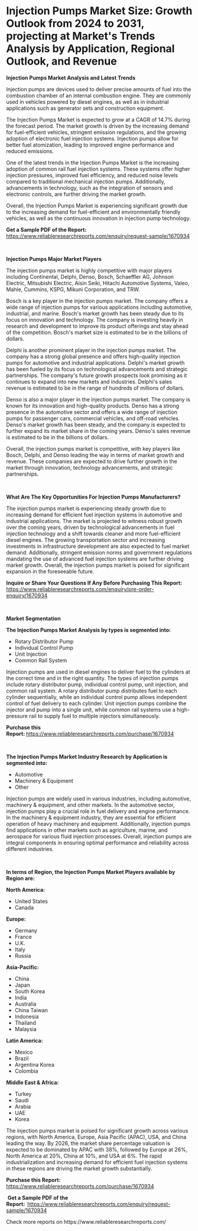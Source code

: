 <p><h1>Injection Pumps Market Size: Growth Outlook from 2024 to 2031, projecting at Market's Trends Analysis by Application, Regional Outlook, and Revenue</h1></p><p><strong>Injection Pumps Market Analysis and Latest Trends</strong></p>
<p><p>Injection pumps are devices used to deliver precise amounts of fuel into the combustion chamber of an internal combustion engine. They are commonly used in vehicles powered by diesel engines, as well as in industrial applications such as generator sets and construction equipment.</p><p>The Injection Pumps Market is expected to grow at a CAGR of 14.7% during the forecast period. The market growth is driven by the increasing demand for fuel-efficient vehicles, stringent emission regulations, and the growing adoption of electronic fuel injection systems. Injection pumps allow for better fuel atomization, leading to improved engine performance and reduced emissions.</p><p>One of the latest trends in the Injection Pumps Market is the increasing adoption of common rail fuel injection systems. These systems offer higher injection pressures, improved fuel efficiency, and reduced noise levels compared to traditional mechanical injection pumps. Additionally, advancements in technology, such as the integration of sensors and electronic controls, are further driving the market growth.</p><p>Overall, the Injection Pumps Market is experiencing significant growth due to the increasing demand for fuel-efficient and environmentally friendly vehicles, as well as the continuous innovation in injection pump technology.</p></p>
<p><strong>Get a Sample PDF of the Report:&nbsp;</strong> <a href="https://www.reliableresearchreports.com/enquiry/request-sample/1670934">https://www.reliableresearchreports.com/enquiry/request-sample/1670934</a></p>
<p>&nbsp;</p>
<p><strong>Injection Pumps Major Market Players</strong></p>
<p><p>The injection pumps market is highly competitive with major players including Continental, Delphi, Denso, Bosch, Schaeffler AG, Johnson Electric, Mitsubishi Electric, Aisin Seiki, Hitachi Automotive Systems, Valeo, Mahle, Cummins, KSPG, Mikuni Corporation, and TRW.</p><p>Bosch is a key player in the injection pumps market. The company offers a wide range of injection pumps for various applications including automotive, industrial, and marine. Bosch's market growth has been steady due to its focus on innovation and technology. The company is investing heavily in research and development to improve its product offerings and stay ahead of the competition. Bosch's market size is estimated to be in the billions of dollars.</p><p>Delphi is another prominent player in the injection pumps market. The company has a strong global presence and offers high-quality injection pumps for automotive and industrial applications. Delphi's market growth has been fueled by its focus on technological advancements and strategic partnerships. The company's future growth prospects look promising as it continues to expand into new markets and industries. Delphi's sales revenue is estimated to be in the range of hundreds of millions of dollars.</p><p>Denso is also a major player in the injection pumps market. The company is known for its innovation and high-quality products. Denso has a strong presence in the automotive sector and offers a wide range of injection pumps for passenger cars, commercial vehicles, and off-road vehicles. Denso's market growth has been steady, and the company is expected to further expand its market share in the coming years. Denso's sales revenue is estimated to be in the billions of dollars.</p><p>Overall, the injection pumps market is competitive, with key players like Bosch, Delphi, and Denso leading the way in terms of market growth and revenue. These companies are expected to drive further growth in the market through innovation, technology advancements, and strategic partnerships.</p></p>
<p>&nbsp;</p>
<p><strong>What Are The Key Opportunities For Injection Pumps Manufacturers?</strong></p>
<p><p>The injection pumps market is experiencing steady growth due to increasing demand for efficient fuel injection systems in automotive and industrial applications. The market is projected to witness robust growth over the coming years, driven by technological advancements in fuel injection technology and a shift towards cleaner and more fuel-efficient diesel engines. The growing transportation sector and increasing investments in infrastructure development are also expected to fuel market demand. Additionally, stringent emission norms and government regulations mandating the use of advanced fuel injection systems are further driving market growth. Overall, the injection pumps market is poised for significant expansion in the foreseeable future.</p></p>
<p><strong>Inquire or Share Your Questions If Any Before Purchasing This Report:</strong> <a href="https://www.reliableresearchreports.com/enquiry/pre-order-enquiry/1670934">https://www.reliableresearchreports.com/enquiry/pre-order-enquiry/1670934</a></p>
<p>&nbsp;</p>
<p><strong>Market Segmentation</strong></p>
<p><strong>The Injection Pumps Market Analysis by types is segmented into:</strong></p>
<p><ul><li>Rotary Distributor Pump</li><li>Individual Control Pump</li><li>Unit Injection</li><li>Common Rail System</li></ul></p>
<p><p>Injection pumps are used in diesel engines to deliver fuel to the cylinders at the correct time and in the right quantity. The types of injection pumps include rotary distributor pump, individual control pump, unit injection, and common rail system. A rotary distributor pump distributes fuel to each cylinder sequentially, while an individual control pump allows independent control of fuel delivery to each cylinder. Unit injection pumps combine the injector and pump into a single unit, while common rail systems use a high-pressure rail to supply fuel to multiple injectors simultaneously.</p></p>
<p><strong>Purchase this Report:&nbsp;</strong><a href="https://www.reliableresearchreports.com/purchase/1670934">https://www.reliableresearchreports.com/purchase/1670934</a></p>
<p>&nbsp;</p>
<p><strong>The Injection Pumps Market Industry Research by Application is segmented into:</strong></p>
<p><ul><li>Automotive</li><li>Machinery & Equipment</li><li>Other</li></ul></p>
<p><p>Injection pumps are widely used in various industries, including automotive, machinery & equipment, and other markets. In the automotive sector, injection pumps play a crucial role in fuel delivery and engine performance. In the machinery & equipment industry, they are essential for efficient operation of heavy machinery and equipment. Additionally, injection pumps find applications in other markets such as agriculture, marine, and aerospace for various fluid injection processes. Overall, injection pumps are integral components in ensuring optimal performance and reliability across different industries.</p></p>
<p>&nbsp;</p>
<p><strong>In terms of Region, the Injection Pumps Market Players available by Region are:</strong></p>
<p>
    <p> <strong> North America: </strong>
        <ul>
            <li>United States</li>
            <li>Canada</li>
        </ul>
        </p> 
    <p> <strong> Europe: </strong>
        <ul>
            <li>Germany</li>
            <li>France</li>
            <li>U.K.</li>
            <li>Italy</li>
            <li>Russia</li>
        </ul>
        </p> 
    <p> <strong> Asia-Pacific: </strong>
        <ul>
            <li>China</li>
            <li>Japan</li>
            <li>South Korea</li>
            <li>India</li>
            <li>Australia</li>
            <li>China Taiwan</li>
            <li>Indonesia</li>
            <li>Thailand</li>
            <li>Malaysia</li>
        </ul>
        </p> 
    <p> <strong> Latin America: </strong>
        <ul>
            <li>Mexico</li>
            <li>Brazil</li>
            <li>Argentina Korea</li>
            <li>Colombia</li>
        </ul>
        </p> 
    <p> <strong> Middle East & Africa: </strong>
        <ul>
            <li>Turkey</li>
            <li>Saudi</li>
            <li>Arabia</li>
            <li>UAE</li>
            <li>Korea</li>
        </ul>
    </p>
    </p>
<p><p>The injection pumps market is poised for significant growth across various regions, with North America, Europe, Asia Pacific (APAC), USA, and China leading the way. By 2026, the market share percentage valuation is expected to be dominated by APAC with 38%, followed by Europe at 26%, North America at 20%, China at 10%, and USA at 6%. The rapid industrialization and increasing demand for efficient fuel injection systems in these regions are driving the market growth substantially.</p></p>
<p><strong>Purchase this Report: </strong><a href="https://www.reliableresearchreports.com/purchase/1670934">https://www.reliableresearchreports.com/purchase/1670934</a></p>
<p>&nbsp;<strong>Get a Sample PDF of the Report:&nbsp;&nbsp;</strong><a href="https://www.reliableresearchreports.com/enquiry/request-sample/1670934">https://www.reliableresearchreports.com/enquiry/request-sample/1670934</a></p>
<p><strong></strong></p>
<p>Check more reports on https://www.reliableresearchreports.com/</p>